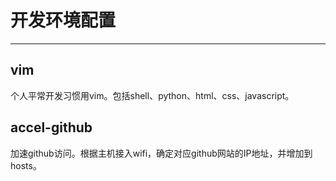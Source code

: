 # 开发环境配置
___

## vim
个人平常开发习惯用vim。包括shell、python、html、css、javascript。  

## accel-github
加速github访问。根据主机接入wifi，确定对应github网站的IP地址，并增加到hosts。
